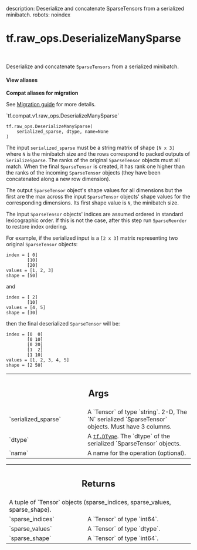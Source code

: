 description: Deserialize and concatenate SparseTensors from a serialized minibatch.
robots: noindex

# tf.raw_ops.DeserializeManySparse

<!-- Insert buttons and diff -->

<table class="tfo-notebook-buttons tfo-api nocontent" align="left">

</table>



Deserialize and concatenate `SparseTensors` from a serialized minibatch.


<section class="expandable">
  <h4 class="showalways">View aliases</h4>
  <p>
<b>Compat aliases for migration</b>
<p>See
<a href="https://www.tensorflow.org/guide/migrate">Migration guide</a> for
more details.</p>
<p>`tf.compat.v1.raw_ops.DeserializeManySparse`</p>
</p>
</section>

<pre class="devsite-click-to-copy prettyprint lang-py tfo-signature-link">
<code>tf.raw_ops.DeserializeManySparse(
    serialized_sparse, dtype, name=None
)
</code></pre>



<!-- Placeholder for "Used in" -->

The input `serialized_sparse` must be a string matrix of shape `[N x 3]` where
`N` is the minibatch size and the rows correspond to packed outputs of
`SerializeSparse`.  The ranks of the original `SparseTensor` objects
must all match.  When the final `SparseTensor` is created, it has rank one
higher than the ranks of the incoming `SparseTensor` objects
(they have been concatenated along a new row dimension).

The output `SparseTensor` object's shape values for all dimensions but the
first are the max across the input `SparseTensor` objects' shape values
for the corresponding dimensions.  Its first shape value is `N`, the minibatch
size.

The input `SparseTensor` objects' indices are assumed ordered in
standard lexicographic order.  If this is not the case, after this
step run `SparseReorder` to restore index ordering.

For example, if the serialized input is a `[2 x 3]` matrix representing two
original `SparseTensor` objects:

    index = [ 0]
            [10]
            [20]
    values = [1, 2, 3]
    shape = [50]

and

    index = [ 2]
            [10]
    values = [4, 5]
    shape = [30]

then the final deserialized `SparseTensor` will be:

    index = [0  0]
            [0 10]
            [0 20]
            [1  2]
            [1 10]
    values = [1, 2, 3, 4, 5]
    shape = [2 50]

<!-- Tabular view -->
 <table class="responsive fixed orange">
<colgroup><col width="214px"><col></colgroup>
<tr><th colspan="2"><h2 class="add-link">Args</h2></th></tr>

<tr>
<td>
`serialized_sparse`<a id="serialized_sparse"></a>
</td>
<td>
A `Tensor` of type `string`.
2-D, The `N` serialized `SparseTensor` objects.
Must have 3 columns.
</td>
</tr><tr>
<td>
`dtype`<a id="dtype"></a>
</td>
<td>
A <a href="../../tf/dtypes/DType.md"><code>tf.DType</code></a>. The `dtype` of the serialized `SparseTensor` objects.
</td>
</tr><tr>
<td>
`name`<a id="name"></a>
</td>
<td>
A name for the operation (optional).
</td>
</tr>
</table>



<!-- Tabular view -->
 <table class="responsive fixed orange">
<colgroup><col width="214px"><col></colgroup>
<tr><th colspan="2"><h2 class="add-link">Returns</h2></th></tr>
<tr class="alt">
<td colspan="2">
A tuple of `Tensor` objects (sparse_indices, sparse_values, sparse_shape).
</td>
</tr>
<tr>
<td>
`sparse_indices`<a id="sparse_indices"></a>
</td>
<td>
A `Tensor` of type `int64`.
</td>
</tr><tr>
<td>
`sparse_values`<a id="sparse_values"></a>
</td>
<td>
A `Tensor` of type `dtype`.
</td>
</tr><tr>
<td>
`sparse_shape`<a id="sparse_shape"></a>
</td>
<td>
A `Tensor` of type `int64`.
</td>
</tr>
</table>

